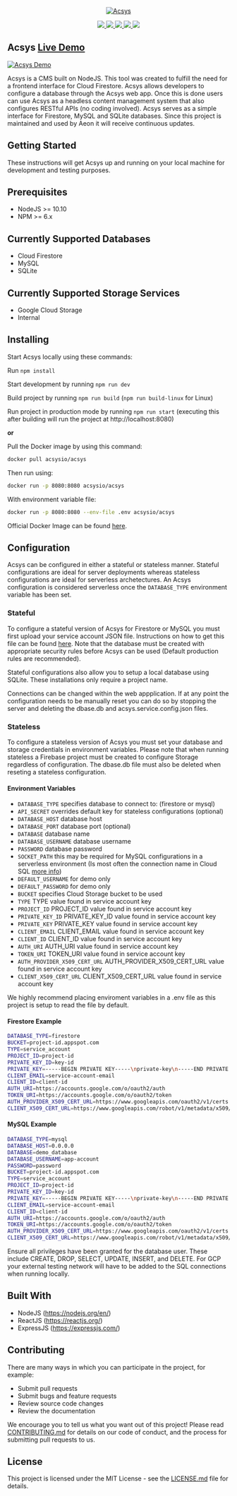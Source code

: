 <p align="center">
  <a href="https://acsys.io">
    <img alt="Acsys" src="https://storage.googleapis.com/acsys-294722.appspot.com/media/acsys-banner_image.png">
  </a>
</p>

<p align="center">
  <a href="https://github.com/aeon-software/acsys/blob/master/LICENSE.md">
    <img src="https://img.shields.io/github/license/aeon-software/acsys" />
  </a>
  <a href="https://github.com/aeon-software/acsys/commits">
    <img src="https://img.shields.io/github/last-commit/aeon-software/acsys" />
  </a>
  <a href="https://github.com/aeon-software/acsys">
    <img src="https://img.shields.io/github/repo-size/aeon-software/acsys" />
  </a>
  <a href="https://hub.docker.com/r/acsysio/acsys">
    <img src="https://img.shields.io/docker/cloud/automated/acsysio/acsys" />
  </a>
  <a href="https://hub.docker.com/r/acsysio/acsys/builds">
    <img src="https://img.shields.io/docker/cloud/build/acsysio/acsys" />
  </a>
</p>

## Acsys [Live Demo](https://demo.acsys.io/)

<a href="https://demo.acsys.io">
  <img align="center" alt="Acsys Demo" src="https://storage.googleapis.com/acsys-294722.appspot.com/media/acsys_gif.gif">
</a>

Acsys is a CMS built on NodeJS. This tool was created to fulfill the need for a frontend interface for Cloud Firestore. Acsys allows developers to configure a database through the Acsys web app. Once this is done users can use Acsys as a headless content management system that also configures RESTful APIs (no coding involved). Acsys serves as a simple interface for Firestore, MySQL and SQLite databases. Since this project is maintained and used by Aeon it will receive continuous updates.

## Getting Started

These instructions will get Acsys up and running on your local machine for development and testing purposes.

## Prerequisites

- NodeJS >= 10.10
- NPM >= 6.x

## Currently Supported Databases

- Cloud Firestore
- MySQL
- SQLite

## Currently Supported Storage Services

- Google Cloud Storage
- Internal

## Installing

Start Acsys locally using these commands:

Run `npm install`

Start development by running `npm run dev`

Build project by running `npm run build` (`npm run build-linux` for Linux)

Run project in production mode by running `npm run start` (executing this after building will run the project at http://localhost:8080)

**or**

Pull the Docker image by using this command:

```bash
docker pull acsysio/acsys
```

Then run using:

```bash
docker run -p 8080:8080 acsysio/acsys
```

With environment variable file:

```bash
docker run -p 8080:8080 --env-file .env acsysio/acsys
```

Official Docker Image can be found [here](https://hub.docker.com/r/acsysio/acsys).

## Configuration

Acsys can be configured in either a stateful or stateless manner. Stateful configurations are ideal for server deployments whereas stateless configurations are ideal for serverless archetectures. An Acsys configuration is considered serverless once the `DATABASE_TYPE` environment variable has been set.

### Stateful

To configure a stateful version of Acsys for Firestore or MySQL you must first upload your service account JSON file. Instructions on how to get this file can be found [here](https://cloud.google.com/iam/docs/creating-managing-service-account-keys). Note that the database must be created with appropriate security rules before Acsys can be used (Default production rules are recommended).

Stateful configurations also allow you to setup a local database using SQLite. These installations only require a project name.

Connections can be changed within the web appplication. If at any point the configuration needs to be manually reset you can do so by stopping the server and deleting the dbase.db and acsys.service.config.json files.

### Stateless

To configure a stateless version of Acsys you must set your database and storage credentials in environment variables. Please note that when running stateless a Firebase project must be created to configure Storage regardless of configuration. The dbase.db file must also be deleted when reseting a stateless configuration.

#### Environment Variables

- `DATABASE_TYPE` specifies database to connect to: (firestore or mysql)
- `API_SECRET` overrides default key for stateless configurations (optional)
- `DATABASE_HOST` database host
- `DATABASE_PORT` database port (optional)
- `DATABASE` database name
- `DATABASE_USERNAME` database username
- `PASSWORD` database password
- `SOCKET_PATH` this may be required for MySQL configurations in a serverless environment (Is most often the connection name in Cloud SQL [more info](https://cloud.google.com/sql/docs/mysql/samples/cloud-sql-mysql-mysql-create-socket))
- `DEFAULT_USERNAME` for demo only
- `DEFAULT_PASSWORD` for demo only
- `BUCKET` specifies Cloud Storage bucket to be used
- `TYPE` TYPE value found in service account key
- `PROJECT_ID` PROJECT_ID value found in service account key
- `PRIVATE_KEY_ID` PRIVATE_KEY_ID value found in service account key
- `PRIVATE_KEY` PRIVATE_KEY value found in service account key
- `CLIENT_EMAIL` CLIENT_EMAIL value found in service account key
- `CLIENT_ID` CLIENT_ID value found in service account key
- `AUTH_URI` AUTH_URI value found in service account key
- `TOKEN_URI` TOKEN_URI value found in service account key
- `AUTH_PROVIDER_X509_CERT_URL` AUTH_PROVIDER_X509_CERT_URL value found in service account key
- `CLIENT_X509_CERT_URL` CLIENT_X509_CERT_URL value found in service account key

We highly recommend placing enviroment variables in a .env file as this project is setup to read the file by default.

#### Firestore Example

```bash
DATABASE_TYPE=firestore
BUCKET=project-id.appspot.com
TYPE=service_account
PROJECT_ID=project-id
PRIVATE_KEY_ID=key-id
PRIVATE_KEY=-----BEGIN PRIVATE KEY-----\nprivate-key\n-----END PRIVATE KEY-----\n
CLIENT_EMAIL=service-account-email
CLIENT_ID=client-id
AUTH_URI=https://accounts.google.com/o/oauth2/auth
TOKEN_URI=https://accounts.google.com/o/oauth2/token
AUTH_PROVIDER_X509_CERT_URL=https://www.googleapis.com/oauth2/v1/certs
CLIENT_X509_CERT_URL=https://www.googleapis.com/robot/v1/metadata/x509/service-account-email
```

#### MySQL Example

```bash
DATABASE_TYPE=mysql
DATABASE_HOST=0.0.0.0
DATABASE=demo_database
DATABASE_USERNAME=app-account
PASSWORD=password
BUCKET=project-id.appspot.com
TYPE=service_account
PROJECT_ID=project-id
PRIVATE_KEY_ID=key-id
PRIVATE_KEY=-----BEGIN PRIVATE KEY-----\nprivate-key\n-----END PRIVATE KEY-----\n
CLIENT_EMAIL=service-account-email
CLIENT_ID=client-id
AUTH_URI=https://accounts.google.com/o/oauth2/auth
TOKEN_URI=https://accounts.google.com/o/oauth2/token
AUTH_PROVIDER_X509_CERT_URL=https://www.googleapis.com/oauth2/v1/certs
CLIENT_X509_CERT_URL=https://www.googleapis.com/robot/v1/metadata/x509/service-account-email
```

Ensure all privileges have been granted for the database user. These include CREATE, DROP, SELECT, UPDATE, INSERT, and DELETE.
For GCP your external testing network will have to be added to the SQL connections when running locally.

## Built With

- NodeJS (https://nodejs.org/en/)
- ReactJS (https://reactjs.org/)
- ExpressJS (https://expressjs.com/)

## Contributing

There are many ways in which you can participate in the project, for example:

- Submit pull requests
- Submit bugs and feature requests
- Review source code changes
- Review the documentation

We encourage you to tell us what you want out of this project! Please read [CONTRIBUTING.md](https://github.com/aeon-software/acsys/blob/master/CONTRIBUTING.md) for details on our code of conduct, and the process for submitting pull requests to us.

## License

This project is licensed under the MIT License - see the [LICENSE.md](https://github.com/aeon-software/acsys/blob/master/LICENSE.md) file for details.
